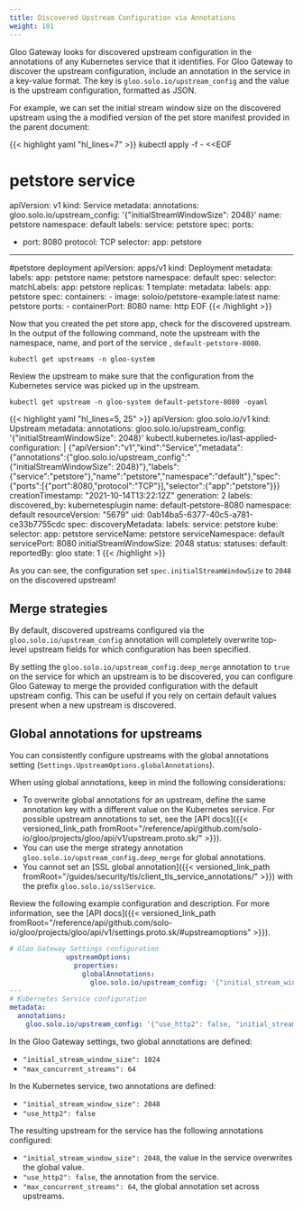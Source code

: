 ```yaml
---
title: Discovered Upstream Configuration via Annotations
weight: 101
---
```


Gloo Gateway looks for discovered upstream configuration in the annotations of any Kubernetes service that it identifies. For Gloo Gateway to discover the upstream configuration, include an annotation in the service in a key-value format. The key is `gloo.solo.io/upstream_config` and the value is the upstream configuration, formatted as JSON.

For example, we can set the initial stream window size on the discovered upstream using the a modified version of the pet store manifest provided in the parent document:

{{< highlight yaml "hl_lines=7" >}}
kubectl apply -f - <<EOF
# petstore service
apiVersion: v1
kind: Service
metadata:
  annotations:
    gloo.solo.io/upstream_config: '{"initialStreamWindowSize": 2048}'
  name: petstore
  namespace: default
  labels:
    service: petstore
spec:
  ports:
  - port: 8080
    protocol: TCP
  selector:
    app: petstore
---
#petstore deployment 
apiVersion: apps/v1
kind: Deployment
metadata:
  labels:
    app: petstore
  name: petstore
  namespace: default
spec:
  selector:
    matchLabels:
      app: petstore
  replicas: 1
  template:
    metadata:
      labels:
        app: petstore
    spec:
      containers:
      - image: soloio/petstore-example:latest
        name: petstore
        ports:
        - containerPort: 8080
          name: http
EOF
{{< /highlight >}}

Now that you created the pet store app, check for the discovered upstream. In the output of the following command, note the upstream with the namespace, name, and port of the service , `default-petstore-8080`. 

    kubectl get upstreams -n gloo-system

Review the upstream to make sure that the configuration from the Kubernetes service was picked up in the upstream.


```shell
kubectl get upstream -n gloo-system default-petstore-8080 -oyaml
```

{{< highlight yaml "hl_lines=5, 25" >}}
apiVersion: gloo.solo.io/v1
kind: Upstream
metadata:
  annotations:
    gloo.solo.io/upstream_config: '{"initialStreamWindowSize": 2048}'
    kubectl.kubernetes.io/last-applied-configuration: |
      {"apiVersion":"v1","kind":"Service","metadata":{"annotations":{"gloo.solo.io/upstream_config":" {\"initialStreamWindowSize\": 2048}"},"labels":{"service":"petstore"},"name":"petstore","namespace":"default"},"spec":{"ports":[{"port":8080,"protocol":"TCP"}],"selector":{"app":"petstore"}}}
  creationTimestamp: "2021-10-14T13:22:12Z"
  generation: 2
  labels:
    discovered_by: kubernetesplugin
  name: default-petstore-8080
  namespace: default
  resourceVersion: "5679"
  uid: 0ab14ba5-6377-40c5-a781-ce33b7755cdc
spec:
  discoveryMetadata:
    labels:
      service: petstore
  kube:
    selector:
      app: petstore
    serviceName: petstore
    serviceNamespace: default
    servicePort: 8080
  initialStreamWindowSize: 2048
status:
  statuses:
    default:
      reportedBy: gloo
      state: 1
{{< /highlight >}}

As you can see, the configuration set `spec.initialStreamWindowSize` to `2048` on the discovered upstream! 

## Merge strategies

By default, discovered upstreams configured via the `gloo.solo.io/upstream_config` annotation will completely overwrite top-level upstream fields for which configuration has been specified.

By setting the `gloo.solo.io/upstream_config.deep_merge` annotation to `true` on the service for which an upstream is to be discovered, you can configure Gloo Gateway to merge the provided configuration with the default upstream config. This can be useful if you rely on certain default values present when a new upstream is discovered.

## Global annotations for upstreams

You can consistently configure upstreams with the global annotations setting (`Settings.UpstreamOptions.globalAnnotations`).

When using global annotations, keep in mind the following considerations:
* To overwrite global annotations for an upstream, define the same annotation key with a different value on the Kubernetes service. For possible upstream annotations to set, see the [API docs]({{< versioned_link_path fromRoot="/reference/api/github.com/solo-io/gloo/projects/gloo/api/v1/upstream.proto.sk/" >}}).
* You can use the merge strategy annotation `gloo.solo.io/upstream_config.deep_merge` for global annotations.
* You cannot set an [SSL global annotation]({{< versioned_link_path fromRoot="/guides/security/tls/client_tls_service_annotations/" >}}) with the prefix `gloo.solo.io/sslService`.

Review the following example configuration and description. For more information, see the [API docs]({{< versioned_link_path fromRoot="/reference/api/github.com/solo-io/gloo/projects/gloo/api/v1/settings.proto.sk/#upstreamoptions" >}}).

```yaml
# Gloo Gateway Settings configuration
              upstreamOptions:
                properties:
                  globalAnnotations:
                    gloo.solo.io/upstream_config: '{"initial_stream_window_size": 1024, "max_concurrent_streams": 64}'
---
# Kubernetes Service configuration
metadata:
  annotations:
    gloo.solo.io/upstream_config: '{"use_http2": false, "initial_stream_window_size": 2048}'
```

In the Gloo Gateway settings, two global annotations are defined:
* `"initial_stream_window_size": 1024`
* `"max_concurrent_streams": 64`

In the Kubernetes service, two annotations are defined:
* `"initial_stream_window_size": 2048`
* `"use_http2": false`

The resulting upstream for the service has the following annotations configured:
* `"initial_stream_window_size": 2048`, the value in the service overwrites the global value.
* `"use_http2": false`, the annotation from the service.
* `"max_concurrent_streams": 64`, the global annotation set across upstreams.
